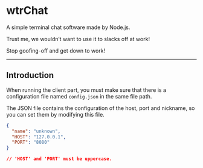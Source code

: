 # wtrChat

A simple terminal chat software made by Node.js.

Trust me, we wouldn’t want to use it to slacks off at work!

Stop goofing-off and get down to work!

---

## Introduction

When running the client part, you must make sure that there is a configuration file named `config.json` in the same file path.

The JSON file contains the configuration of the host, port and nickname, so you can set them by modifying this file.

```json
{
  "name": "unknown",
  "HOST": "127.0.0.1",
  "PORT": "8080"
}

// 'HOST' and 'PORT' must be uppercase.
```